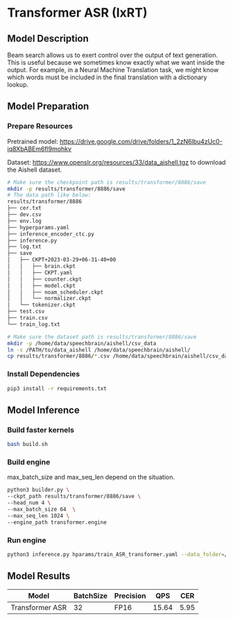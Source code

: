 # Transformer ASR (IxRT)

## Model Description

Beam search allows us to exert control over the output of text generation. This is useful because we sometimes know
exactly what we want inside the output. For example, in a Neural Machine Translation task, we might know which words
must be included in the final translation with a dictionary lookup.

## Model Preparation

### Prepare Resources

Pretrained model: <https://drive.google.com/drive/folders/1_2zN6lbu4zUc0-iq8XbABEm6fl9mohkv>

Dataset: <https://www.openslr.org/resources/33/data_aishell.tgz> to download the Aishell dataset.

```bash
# Make sure the checkpoint path is results/transformer/8886/save
mkdir -p results/transformer/8886/save
# The data path like below:
results/transformer/8886
├── cer.txt
├── dev.csv
├── env.log
├── hyperparams.yaml
├── inference_encoder_ctc.py
├── inference.py
├── log.txt
├── save
│   ├── CKPT+2023-03-29+06-31-40+00
│   │   ├── brain.ckpt
│   │   ├── CKPT.yaml
│   │   ├── counter.ckpt
│   │   ├── model.ckpt
│   │   ├── noam_scheduler.ckpt
│   │   └── normalizer.ckpt
│   └── tokenizer.ckpt
├── test.csv
├── train.csv
└── train_log.txt

# Make sure the dataset path is results/transformer/8886/save
mkdir -p /home/data/speechbrain/aishell/csv_data
ln -s /PATH/to/data_aishell /home/data/speechbrain/aishell/
cp results/transformer/8886/*.csv /home/data/speechbrain/aishell/csv_data
```

### Install Dependencies

```bash
pip3 install -r requirements.txt
```

## Model Inference

### Build faster kernels

```bash
bash build.sh
```

### Build engine

max_batch_size and max_seq_len depend on the situation.

```bash
python3 builder.py \
--ckpt_path results/transformer/8886/save \
--head_num 4 \
--max_batch_size 64  \
--max_seq_len 1024 \
--engine_path transformer.engine
```

### Run engine

```bash
python3 inference.py hparams/train_ASR_transformer.yaml --data_folder=/home/data/speechbrain/aishell --engine_path transformer.engine 
```

## Model Results

| Model           | BatchSize | Precision | QPS   | CER  |
|-----------------|-----------|-----------|-------|------|
| Transformer ASR | 32        | FP16      | 15.64 | 5.95 |

